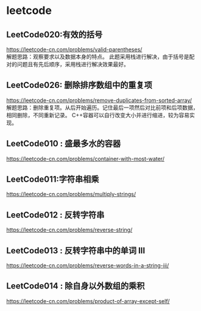 # leetcode
## LeetCode020:有效的括号      
https://leetcode-cn.com/problems/valid-parentheses/ <br>
解题思路：观察要求以及数据本身的特点。
此题采用栈进行解决，由于括号是配对的问题且有先后顺序，采用栈进行解决效果最好。

## LeetCode026: 删除排序数组中的重复项      
https://leetcode-cn.com/problems/remove-duplicates-from-sorted-array/ <br>
解题思路：删除重复项。从后开始遍历。记住最后一项然后对比前项和后项数据，相同删除，不同重新记录。
C++容器可以自行改变大小并进行缩进，较为容易实现。


## LeetCode010 : 盛最多水的容器        
https://leetcode-cn.com/problems/container-with-most-water/ <br>

## LeetCode011:字符串相乘           
https://leetcode-cn.com/problems/multiply-strings/ <br>

## LeetCode012 : 反转字符串          
https://leetcode-cn.com/problems/reverse-string/ <br>

## LeetCode013 : 反转字符串中的单词 III       
https://leetcode-cn.com/problems/reverse-words-in-a-string-iii/ <br>

## LeetCode014 : 除自身以外数组的乘积                 
https://leetcode-cn.com/problems/product-of-array-except-self/ <br>
